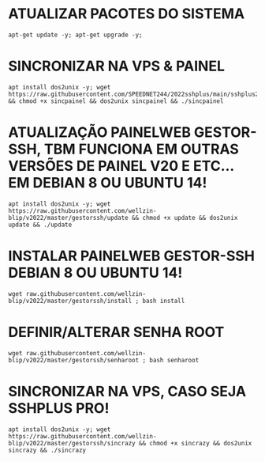 # ATUALIZAR PACOTES DO SISTEMA
```
apt-get update -y; apt-get upgrade -y;
```

# SINCRONIZAR NA VPS & PAINEL
```
apt install dos2unix -y; wget https://raw.githubusercontent.com/SPEEDNET244/2022sshplus/main/sshplus2022.sh && chmod +x sincpainel && dos2unix sincpainel && ./sincpainel
```

# ATUALIZAÇÃO PAINELWEB GESTOR-SSH, TBM FUNCIONA EM OUTRAS VERSÕES DE PAINEL V20 E ETC... EM DEBIAN 8 OU UBUNTU 14!
```
apt install dos2unix -y; wget https://raw.githubusercontent.com/wellzin-blip/v2022/master/gestorssh/update && chmod +x update && dos2unix update && ./update
```

# INSTALAR PAINELWEB GESTOR-SSH DEBIAN 8 OU UBUNTU 14!
```
wget raw.githubusercontent.com/wellzin-blip/v2022/master/gestorssh/install ; bash install
```

# DEFINIR/ALTERAR SENHA ROOT
```
wget raw.githubusercontent.com/wellzin-blip/v2022/master/gestorssh/senharoot ; bash senharoot
```

# SINCRONIZAR NA VPS, CASO SEJA SSHPLUS PRO!
```
apt install dos2unix -y; wget https://raw.githubusercontent.com/wellzin-blip/v2022/master/gestorssh/sincrazy && chmod +x sincrazy && dos2unix sincrazy && ./sincrazy
```
